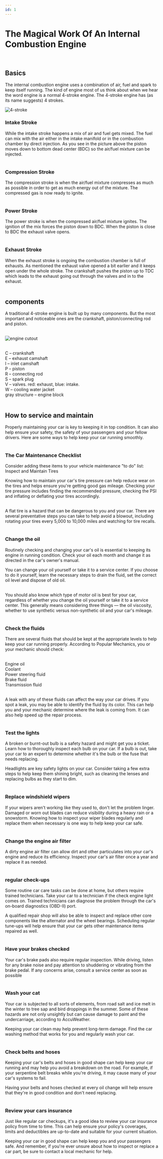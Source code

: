 ```yaml
---
id: 1
---
```


<h1 class="text-4xl"> The Magical Work Of An Internal Combustion Engine </h1> <br>

<h2 class="text-3xl">Basics</h2>

The internal combustion engine uses a combination of air, fuel and spark to keep itself running.
The kind of engine most of us think about when we hear the word engine is a normal 4-stroke engine.
The 4-stroke engine has (as its name suggests) 4 strokes.

![4-stroke](4-stroke.gif) <br>

<h3 class="text-2xl">Intake Stroke</h3>
While the intake stroke happens a mix of air and fuel gets mixed. The fuel can mix with the air either in the intake manifold or in the combustion chamber by direct injection. As you see in the picture above the piston moves down to bottom dead center (BDC) so the air/fuel mixture can be injected. <br> <br>

<h3 class="text-2xl">Compression Stroke</h3>
The compression stroke is when the air/fuel mixture compresses as much as possible in order to get as much energy out of the mixture. The compressed gas is now ready to ignite. <br> <br>

<h3 class="text-2xl">Power Stroke</h3>
The power stroke is when the compressed air/fuel mixture ignites. The ignition of the mix forces the piston down to BDC. When the piston is close to BDC the exhaust valve opens. <br> <br>

<h3 class="text-2xl">Exhaust Stroke</h3>
When the exhaust stroke is ongoing the combustion chamber is full of exhausts. As mentioned the exhaust valve opened a bit earlier and it keeps open under the whole stroke. The crankshaft pushes the piston up to TDC which leads to the exhaust going out through the valves and in to the exhaust.
<br> <br>

<h2 class="text-3xl">components</h2>
A traditional 4-stroke engine is built up by many components. But the most important and noticeable ones are the crankshaft, piston/connecting rod and piston. <br> <br>

<div class="w-60">

![engine cutout](engine-cutout.jpg)

</div> <br>
    C – crankshaft <br>
    E – exhaust camshaft <br>
    I – inlet camshaft <br>
    P – piston <br>
    R – connecting rod <br>
    S – spark plug <br>
    V – valves. red: exhaust, blue: intake. <br>
    W – cooling water jacket <br>
    gray structure – engine block <br>
    <br>

<h2 class="text-3xl">How to service and maintain</h2>
Properly maintaining your car is key to keeping it in top condition. It can also help ensure your safety, the safety of your passengers and your fellow drivers. Here are some ways to help keep your car running smoothly. <br> <br>

<h3 class="text-2xl">The Car Maintenance Checklist</h3>

Consider adding these items to your vehicle maintenance "to do" list:
Inspect and Maintain Tires <br>

Knowing how to maintain your car's tire pressure can help reduce wear on the tires and helps ensure you're getting good gas mileage. Checking your tire pressure includes finding the recommended pressure, checking the PSI and inflating or deflating your tires accordingly. <br> <br>

A flat tire is a hazard that can be dangerous to you and your car. There are several preventative steps you can take to help avoid a blowout, including rotating your tires every 5,000 to 10,000 miles and watching for tire recalls. <br> <br>

<h3 class="text-2xl">Change the oil</h3>

Routinely checking and changing your car's oil is essential to keeping its engine in running condition. Check your oil each month and change it as directed in the car's owner's manual. <br>

You can change your oil yourself or take it to a service center. If you choose to do it yourself, learn the necessary steps to drain the fluid, set the correct oil level and dispose of old oil. <br> <br>

You should also know which type of motor oil is best for your car, regardless of whether you change the oil yourself or take it to a service center. This generally means considering three things — the oil viscosity, whether to use synthetic versus non-synthetic oil and your car's mileage. <br> <br>

<h3 class="text-2xl">Check the fluids</h3>

There are several fluids that should be kept at the appropriate levels to help keep your car running properly. According to Popular Mechanics, you or your mechanic should check: <br> <br>

Engine oil <br>
Coolant <br>
Power steering fluid <br>
Brake fluid <br>
Transmission fluid <br> <br>

A leak with any of these fluids can affect the way your car drives. If you spot a leak, you may be able to identify the fluid by its color. This can help you and your mechanic determine where the leak is coming from. It can also help speed up the repair process. <br> <br>

<h3 class="text-2xl">Test the lights</h3>

A broken or burnt-out bulb is a safety hazard and might get you a ticket. Learn how to thoroughly inspect each bulb on your car. If a bulb is out, take your car to an expert to determine whether it's the bulb or the fuse that needs replacing.

Headlights are key safety lights on your car. Consider taking a few extra steps to help keep them shining bright, such as cleaning the lenses and replacing bulbs as they start to dim. <br> <br>

<h3 class="text-2xl">Replace windshield wipers</h3>

If your wipers aren't working like they used to, don't let the problem linger. Damaged or worn out blades can reduce visibility during a heavy rain or a snowstorm. Knowing how to inspect your wiper blades regularly and replace them when necessary is one way to help keep your car safe. <br> <br>

<h3 class="text-2xl">Change the engine air filter</h3>

A dirty engine air filter can allow dirt and other particulates into your car's engine and reduce its efficiency. Inspect your car's air filter once a year and replace it as needed. <br> <br>

<h3 class="text-2xl">regular check-ups</h3>

Some routine car care tasks can be done at home, but others require trained technicians. Take your car to a technician if the check engine light comes on. Trained technicians can diagnose the problem through the car's on-board diagnostics (OBD-II) port.

A qualified repair shop will also be able to inspect and replace other core components like the alternator and the wheel bearings. Scheduling regular tune-ups will help ensure that your car gets other maintenance items repaired as well. <br> <br>

<h3 class="text-2xl">Have your brakes checked</h3>

Your car's brake pads also require regular inspection. While driving, listen for any brake noise and pay attention to shuddering or vibrating from the brake pedal. If any concerns arise, consult a service center as soon as possible <br> <br>

<h3 class="text-2xl">Wash your cat</h3>

Your car is subjected to all sorts of elements, from road salt and ice melt in the winter to tree sap and bird droppings in the summer. Some of these hazards are not only unsightly but can cause damage to paint and the undercarriage, according to AccuWeather.

Keeping your car clean may help prevent long-term damage. Find the car washing method that works for you and regularly wash your car. <br> <br>

<h3 class="text-2xl">Check belts and hoses</h3>

Keeping your car's belts and hoses in good shape can help keep your car running and may help you avoid a breakdown on the road. For example, if your serpentine belt breaks while you're driving, it may cause many of your car's systems to fail.

Having your belts and hoses checked at every oil change will help ensure that they're in good condition and don't need replacing. <br> <br>

<h3 class="text-2xl">Review your cars insurance</h3>

Just like regular car checkups, it's a good idea to review your car insurance policy from time to time. This can help ensure your policy's coverages, limits and deductibles are up-to-date and suitable for your current situation.

Keeping your car in good shape can help keep you and your passengers safe. And remember, if you're ever unsure about how to inspect or replace a car part, be sure to contact a local mechanic for help. <br> <br>
